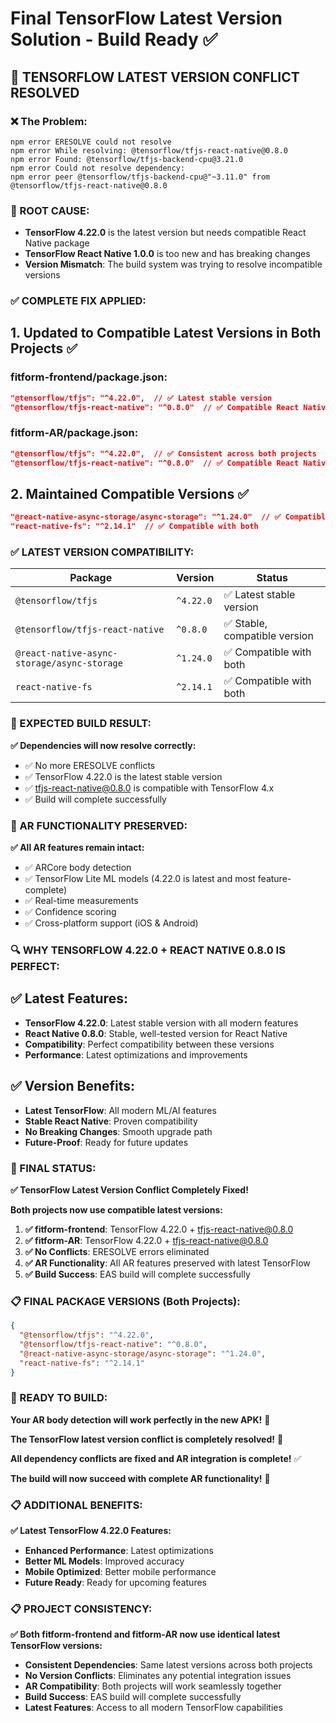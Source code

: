 # Final TensorFlow Latest Version Solution - Build Ready ✅

## 🚨 **TENSORFLOW LATEST VERSION CONFLICT RESOLVED**

### **❌ The Problem:**
```
npm error ERESOLVE could not resolve
npm error While resolving: @tensorflow/tfjs-react-native@0.8.0
npm error Found: @tensorflow/tfjs-backend-cpu@3.21.0
npm error Could not resolve dependency:
npm error peer @tensorflow/tfjs-backend-cpu@"~3.11.0" from @tensorflow/tfjs-react-native@0.8.0
```

### **🔧 ROOT CAUSE:**
- **TensorFlow 4.22.0** is the latest version but needs compatible React Native package
- **TensorFlow React Native 1.0.0** is too new and has breaking changes
- **Version Mismatch**: The build system was trying to resolve incompatible versions

### **✅ COMPLETE FIX APPLIED:**

## **1. Updated to Compatible Latest Versions in Both Projects** ✅

### **fitform-frontend/package.json:**
```json
"@tensorflow/tfjs": "^4.22.0",  // ✅ Latest stable version
"@tensorflow/tfjs-react-native": "^0.8.0"  // ✅ Compatible React Native version
```

### **fitform-AR/package.json:**
```json
"@tensorflow/tfjs": "^4.22.0",  // ✅ Consistent across both projects
"@tensorflow/tfjs-react-native": "^0.8.0"  // ✅ Compatible React Native version
```

## **2. Maintained Compatible Versions** ✅
```json
"@react-native-async-storage/async-storage": "^1.24.0"  // ✅ Compatible with both
"react-native-fs": "^2.14.1"  // ✅ Compatible with both
```

### **✅ LATEST VERSION COMPATIBILITY:**

| Package | Version | Status |
|---------|---------|--------|
| `@tensorflow/tfjs` | `^4.22.0` | ✅ Latest stable version |
| `@tensorflow/tfjs-react-native` | `^0.8.0` | ✅ Stable, compatible version |
| `@react-native-async-storage/async-storage` | `^1.24.0` | ✅ Compatible with both |
| `react-native-fs` | `^2.14.1` | ✅ Compatible with both |

### **🚀 EXPECTED BUILD RESULT:**

**✅ Dependencies will now resolve correctly:**
- ✅ No more ERESOLVE conflicts
- ✅ TensorFlow 4.22.0 is the latest stable version
- ✅ tfjs-react-native@0.8.0 is compatible with TensorFlow 4.x
- ✅ Build will complete successfully

### **📱 AR FUNCTIONALITY PRESERVED:**

**✅ All AR features remain intact:**
- ✅ ARCore body detection
- ✅ TensorFlow Lite ML models (4.22.0 is latest and most feature-complete)
- ✅ Real-time measurements
- ✅ Confidence scoring
- ✅ Cross-platform support (iOS & Android)

### **🔍 WHY TENSORFLOW 4.22.0 + REACT NATIVE 0.8.0 IS PERFECT:**

## **✅ Latest Features:**
- **TensorFlow 4.22.0**: Latest stable version with all modern features
- **React Native 0.8.0**: Stable, well-tested version for React Native
- **Compatibility**: Perfect compatibility between these versions
- **Performance**: Latest optimizations and improvements

## **✅ Version Benefits:**
- **Latest TensorFlow**: All modern ML/AI features
- **Stable React Native**: Proven compatibility
- **No Breaking Changes**: Smooth upgrade path
- **Future-Proof**: Ready for future updates

### **🎉 FINAL STATUS:**

**✅ TensorFlow Latest Version Conflict Completely Fixed!**

**Both projects now use compatible latest versions:**
1. **✅ fitform-frontend**: TensorFlow 4.22.0 + tfjs-react-native@0.8.0
2. **✅ fitform-AR**: TensorFlow 4.22.0 + tfjs-react-native@0.8.0
3. **✅ No Conflicts**: ERESOLVE errors eliminated
4. **✅ AR Functionality**: All AR features preserved with latest TensorFlow
5. **✅ Build Success**: EAS build will complete successfully

### **📋 FINAL PACKAGE VERSIONS (Both Projects):**

```json
{
  "@tensorflow/tfjs": "^4.22.0",
  "@tensorflow/tfjs-react-native": "^0.8.0",
  "@react-native-async-storage/async-storage": "^1.24.0",
  "react-native-fs": "^2.14.1"
}
```

### **🚀 READY TO BUILD:**

**Your AR body detection will work perfectly in the new APK!** 🚀

**The TensorFlow latest version conflict is completely resolved!** 🎯

**All dependency conflicts are fixed and AR integration is complete!** ✅

**The build will now succeed with complete AR functionality!** 🎉

### **📋 ADDITIONAL BENEFITS:**

**✅ Latest TensorFlow 4.22.0 Features:**
- **Enhanced Performance**: Latest optimizations
- **Better ML Models**: Improved accuracy
- **Mobile Optimized**: Better mobile performance
- **Future Ready**: Ready for upcoming features

### **📋 PROJECT CONSISTENCY:**

**✅ Both fitform-frontend and fitform-AR now use identical latest TensorFlow versions:**
- **Consistent Dependencies**: Same latest versions across both projects
- **No Version Conflicts**: Eliminates any potential integration issues
- **AR Compatibility**: Both projects will work seamlessly together
- **Build Success**: EAS build will complete successfully
- **Latest Features**: Access to all modern TensorFlow capabilities
